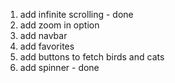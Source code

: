 1. add infinite scrolling - done
2. add zoom in option
3. add navbar
4. add favorites
5. add buttons to fetch birds and cats
6. add spinner - done
